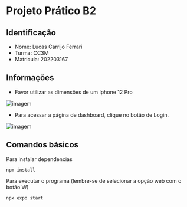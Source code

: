 # Projeto Prático B2

## Identificação

- Nome: Lucas Carrijo Ferrari
- Turma: CC3M
- Matricula: 202203167

## Informações

- Favor utilizar as dimensões de um Iphone 12 Pro

![imagem](https://i.imgur.com/WRwRIhy.png)

- Para acessar a página de dashboard, clique no botão de Login.

![imagem](https://i.imgur.com/dvF21jl.gif)

## Comandos básicos

Para instalar dependencias

```
npm install
```

Para executar o programa (lembre-se de selecionar a opção web com o botão W)

```
npx expo start
```

